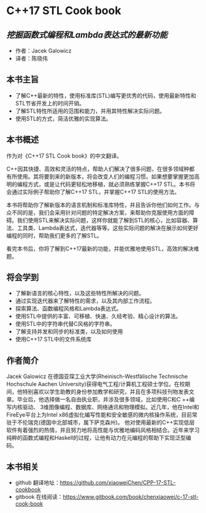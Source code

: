 C++17 STL Cook book
=========================
*挖掘函数式编程和Lambda表达式的最新功能*
-------------------------
- 作者：Jacek Galowicz
- 译者：陈晓伟

## 本书主旨

- 了解C++最新的特性，使用标准库(STL)编写更优秀的代码，使用最新特性和STL节省开发上的时间开销。
- 了解STL特性所适用的范围和能力，并用其特性解决实际问题。
- 使用STL的方式，简洁优雅的实现算法。

## 本书概述

作为对《C++17 STL Cook book》的中文翻译。

C++因其快捷、高效和灵活的特点，帮助人们解决了很多问题，在很多领域种都有所使用。其将要到来的新版本，将会改变人们的编程习惯。如果想要掌握更加高明的编程方式，或是让代码更轻松地移植，就必须熟练掌握C++17 STL。本书将会通过实际例子帮助你了解C++17 STL，并掌握C++17 STL的使用方法。

本书将帮助你了解新版本的语言机制和标准库特性，并且告诉你他们如何工作。与众不同的是，我们会采用针对问题的特定解决方案，来帮助你克服使用方面的障碍。我们使用STL来解决实际问题，这样你就能了解到STL的核心，比如容器、算法、工具类、Lambda表达式，迭代器等等。这些实际问题的解决在展示如何更好编程的同时，帮助我们更多的了解STL。

看完本书后，你将了解到C++17最新的功能，并能优雅地使用STL，高效的解决难题。

## 将会学到

- 了解新语言的核心特性，以及这些特性所解决的问题。
- 通过实现迭代器来了解特性的需求，以及其内部工作流程。
- 探索算法、函数编程风格和Lambda表达式。
- 使用STL中提供的丰富、可移植、快速、久经考验、精心设计的算法。
- 使用STL中的字符串代替C风格的字符串。
- 了解支持并发和同步的标准类，以及如何使用
- 使用C++17 STL中的文件系统库

## 作者简介

Jacek Galowicz 在德国亚琛工业大学(Rheinisch-Westfälische Technische Hochschule Aachen University)获得电气工程/计算机工程硕士学位。在校期间，他特别喜欢以学生助教的身份参加教学和研究，并且在多项科技刊物发表文章。毕业后，他选择做一名自由执业职，并涉及很多领域，比如使用C和C ++编写内核驱动、 3维图像编程、数据库、网络通讯和物理模拟。近几年，他在Intel和FireEye平台上为Intel x86虚拟化编写性能和安全敏感的微内核操作系统，目前常驻于不伦瑞克(德国中北部城市，属下萨克森州)。 他对使用最新的C++实现低层软件有着强烈的热情，并且努力地将高性能与优雅地编码风格相结合。近年来学习纯粹的函数式编程和Haskell的过程，让他有动力在元编程的帮助下实现泛型编码。 

## 本书相关

- github 翻译地址：https://github.com/xiaoweiChen/CPP-17-STL-cookbook
- gitbook 在线阅读：https://www.gitbook.com/book/chenxiaowei/c-17-stl-cook-book
